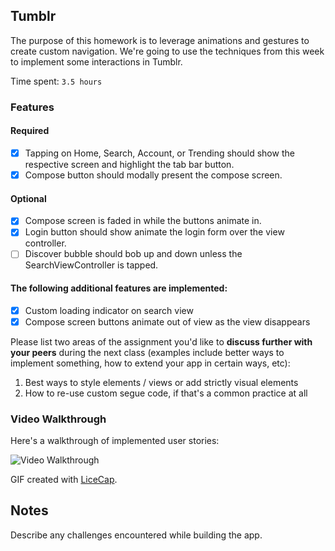 ## Tumblr

The purpose of this homework is to leverage animations and gestures to create custom navigation. We're going to use the techniques from this week to implement some interactions in Tumblr.

Time spent: `3.5 hours`

### Features

#### Required

- [X] Tapping on Home, Search, Account, or Trending should show the respective screen and highlight the tab bar button.
- [X] Compose button should modally present the compose screen.

#### Optional

- [X] Compose screen is faded in while the buttons animate in.
- [X] Login button should show animate the login form over the view controller.
- [ ] Discover bubble should bob up and down unless the SearchViewController is tapped.

#### The following **additional** features are implemented:

- [X] Custom loading indicator on search view
- [X] Compose screen buttons animate out of view as the view disappears

Please list two areas of the assignment you'd like to **discuss further with your peers** during the next class (examples include better ways to implement something, how to extend your app in certain ways, etc):

1. Best ways to style elements / views or add strictly visual elements
2. How to re-use custom segue code, if that's a common practice at all

### Video Walkthrough 

Here's a walkthrough of implemented user stories:

<img src='http://i.imgur.com/link/to/your/gif/file.gif' title='Video Walkthrough' width='' alt='Video Walkthrough' />

GIF created with [LiceCap](http://www.cockos.com/licecap/).

## Notes

Describe any challenges encountered while building the app.
